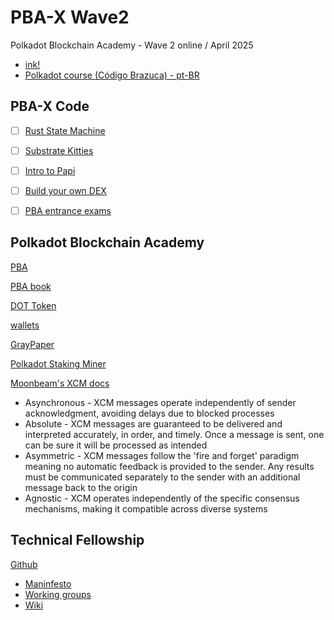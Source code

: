 # PBA-X Wave2

Polkadot Blockchain Academy - Wave 2 online / April 2025

- [ink!](./ink/README.md)
- [Polkadot course (Código Brazuca) - pt-BR](./courses/README.md)

## PBA-X Code

- [ ] [Rust State Machine](https://dotcodeschool.com/courses/rust-state-machine)

- [ ] [Substrate Kitties](https://dotcodeschool.com/courses/substrate-kitties)

- [ ] [Intro to Papi](https://dotcodeschool.com/courses/intro-to-papi)

- [ ] [Build your own DEX](https://dotcodeschool.com/courses/build-your-own-dex)

- [ ] [PBA entrance exams](https://github.com/Polkadot-Blockchain-Academy/pba-qualifier-exam)

## Polkadot Blockchain Academy

[PBA](https://github.com/Polkadot-Blockchain-Academy)

[PBA book](https://github.com/Polkadot-Blockchain-Academy/pba-book)

[DOT Token](https://polkadot.com/get-started/dot-token/)

[wallets](https://polkadot.com/get-started/wallets/)

[GrayPaper](https://graypaper.com/)

[Polkadot Staking Miner](https://github.com/paritytech/polkadot-staking-miner/tree/main)

[Moonbeam's XCM docs](https://docs.moonbeam.network/builders/interoperability/xcm/overview/)

- Asynchronous - XCM messages operate independently of sender acknowledgment, avoiding delays due to blocked processes
- Absolute - XCM messages are guaranteed to be delivered and interpreted accurately, in order, and timely. Once a message is sent, one can be sure it will be processed as intended
- Asymmetric - XCM messages follow the 'fire and forget' paradigm meaning no automatic feedback is provided to the sender. Any results must be communicated separately to the sender with an additional message back to the origin
- Agnostic - XCM operates independently of the specific consensus mechanisms, making it compatible across diverse systems

## Technical Fellowship

[Github](https://github.com/polkadot-fellows)

- [Maninfesto](https://github.com/polkadot-fellows/manifesto/blob/main/manifesto.pdf)
- [Working groups](https://github.com/polkadot-fellows/working-groups)
- [Wiki](https://wiki.polkadot.network/general/web3-and-polkadot/)
